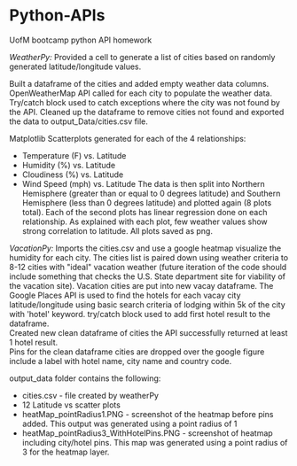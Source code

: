# Python-APIs
UofM bootcamp python API homework

*WeatherPy:* 
Provided a cell to generate a list of cities based on randomly generated latitude/longitude values.

Built a dataframe of the cities and added empty weather data columns. OpenWeatherMap API called for each city to populate the weather data. Try/catch block used to catch exceptions where the city was not found by the API. Cleaned up the dataframe to remove cities not found and exported the data to output_Data/cities.csv file.

Matplotlib Scatterplots generated for each of the 4 relationships:

* Temperature (F) vs. Latitude
* Humidity (%) vs. Latitude
* Cloudiness (%) vs. Latitude
* Wind Speed (mph) vs. Latitude
The data is then split into Northern Hemisphere (greater than or equal to 0 degrees latitude) and Southern Hemisphere (less than 0 degrees latitude) and plotted again (8 plots total). Each of the second plots has linear regression done on each relationship. As explained with each plot, few weather values show strong correlation to latitude. All plots saved as png.

*VacationPy:* 
Imports the cities.csv and use a google heatmap visualize the humidity for each city. 
The cities list is paired down using weather criteria to 8-12 cities with "ideal" vacation weather (future iteration of the code should include something that checks the U.S. State department site for viability of the vacation site). Vacation cities are put into new vacay dataframe. 
The Google Places API is used to find the hotels for each vacay city latitude/longitude using basic search criteria of lodging within 5k of the city with 'hotel' keyword.  try/catch block used to add first hotel result to the dataframe.  
Created new clean dataframe of cities the API successfully returned at least 1 hotel result.  
Pins for the clean dataframe cities are dropped over the google figure include a label with hotel name, city name and country code.

output_data folder contains the following:
* cities.csv - file created by weatherPy
* 12 Latitude vs <Weather feature> scatter plots
* heatMap_pointRadius1.PNG - screenshot of the heatmap before pins added.  This output was generated using a point radius of 1
* heatMap_pointRadius3_WithHotelPins.PNG - screenshot of heatmap including city/hotel pins.  This map was generated using a point radius of 3 for the heatmap layer.